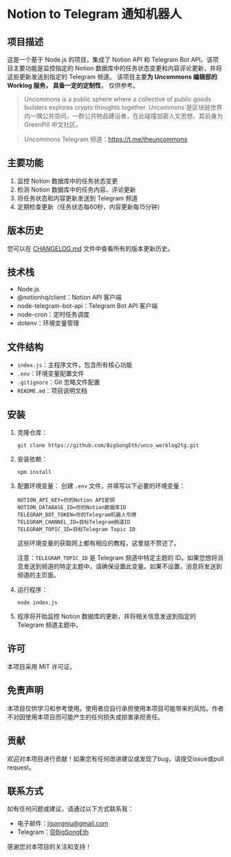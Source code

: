 # Notion to Telegram 通知机器人

## 项目描述

这是一个基于 Node.js 的项目，集成了 Notion API 和 Telegram Bot API。该项目主要功能是监控指定的 Notion 数据库中的任务状态变更和内容评论更新，并将这些更新发送到指定的 Telegram 频道。
该项目主要**为 Uncommons 编辑部的 Worklog 服务， 具备一定的定制性**， 仅供参考。

> Uncommons is a public sphere where a collective of public goods builders explores crypto thoughts together.
> Uncommons 是区块链世界内一隅公共空间，一群公共物品建设者，在此碰撞加密人文思想。其前身为 GreenPill 中文社区。

> Uncommons Telegram 频道：https://t.me/theuncommons

## 主要功能

1. 监控 Notion 数据库中的任务状态变更
2. 检测 Notion 数据库中的任务内容、评论更新
3. 将任务状态和内容更新发送到 Telegram 频道
4. 定期检查更新（任务状态每60秒，内容更新每15分钟）

## 版本历史

您可以在 [CHANGELOG.md](CHANGELOG.md) 文件中查看所有的版本更新历史。


## 技术栈

- Node.js
- @notionhq/client：Notion API 客户端
- node-telegram-bot-api：Telegram Bot API 客户端
- node-cron：定时任务调度
- dotenv：环境变量管理

## 文件结构

- `index.js`：主程序文件，包含所有核心功能
- `.env`：环境变量配置文件
- `.gitignore`：Git 忽略文件配置
- `README.md`：项目说明文档

## 安装

1. 克隆仓库：
   ```
   git clone https://github.com/BigSongEth/unco_worklog2tg.git
   ```

2. 安装依赖：
   ```
   npm install
   ```
3. 配置环境变量：
   创建 `.env` 文件，并填写以下必要的环境变量：
   ```
   NOTION_API_KEY=你的Notion API密钥
   NOTION_DATABASE_ID=你的Notion数据库ID
   TELEGRAM_BOT_TOKEN=你的Telegram机器人令牌
   TELEGRAM_CHANNEL_ID=目标Telegram频道ID
   TELEGRAM_TOPIC_ID=目标Telegram Topic ID
   ```
   这些环境变量的获取网上都有相应的教程，这里就不赘述了。

   注意：`TELEGRAM_TOPIC_ID` 是 Telegram 频道中特定主题的 ID。如果您想将消息发送到频道的特定主题中，请确保设置此变量。如果不设置，消息将发送到频道的主页面。

4. 运行程序：
   ```
   node index.js
   ```

5. 程序将开始监控 Notion 数据库的更新，并将相关信息发送到指定的 Telegram 频道主题中。

## 许可

本项目采用 MIT 许可证。

## 免责声明

本项目仅供学习和参考使用。使用者应自行承担使用本项目可能带来的风险。作者不对因使用本项目而可能产生的任何损失或损害承担责任。

## 贡献

欢迎对本项目进行贡献！如果您有任何改进建议或发现了bug，请提交issue或pull request。

## 联系方式

如有任何问题或建议，请通过以下方式联系我：

- 电子邮件：[jisongniu@gmail.com](mailto:jisongniu@gmail.com)
- Telegram：[@BigSongEth](https://t.me/BigSongEth)

感谢您对本项目的关注和支持！



